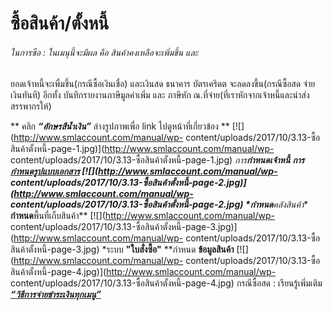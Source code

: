 # ซื้อสินค้า/ตั้งหนี้

######  ในการซือ : ในเมนุนี้จะมีผล คือ สินค้าคงเหลือจะเพิ่มขึ้น และ
ยอดเจ้าหนี้จะเพื่มขึ้น(กรณีซื้อเงินเชื่อ) และเงินสด ธนาคาร บัตรเคริดต
จะลดลงขึ้น(กรณีซื้อสด จ่ายเงินทันที) อีกทั้ง บันทึกรายงานภาษีมูลค่าเพิ่ม และ
ภาษีหัก ณ.ที่จ่าย(ที่เราหักจากเจ้าหนี้และนำส่งสรรพากรให้)

** คลิก  _**“อักษรสีน้ำเงิน”**_ ล่างรูปภาพเพื่อ link ไปดูหน้าที่เกี่ยวข้อง **
[![](http://www.smlaccount.com/manual/wp-
content/uploads/2017/10/3.13-ซื้อสินค้าตั้งหนี้-page-1.jpg)](http://www.smlaccount.com/manual/wp-
content/uploads/2017/10/3.13-ซื้อสินค้าตั้งหนี้-page-1.jpg)
*การ**กำหนดเจ้าหนี้**
**การ[**กำหนดรูปแบบเอกสาร**](http://www.smlaccount.com/manual/?page_id=416)
[![](http://www.smlaccount.com/manual/wp-
content/uploads/2017/10/3.13-ซื้อสินค้าตั้งหนี้-page-2.jpg)](http://www.smlaccount.com/manual/wp-
content/uploads/2017/10/3.13-ซื้อสินค้าตั้งหนี้-page-2.jpg)
*กำหนด**คลังสินค้า** **กำหนด**พื้นที่เก็บสินค้า**
[![](http://www.smlaccount.com/manual/wp-
content/uploads/2017/10/3.13-ซื้อสินค้าตั้งหนี้-page-3.jpg)](http://www.smlaccount.com/manual/wp-
content/uploads/2017/10/3.13-ซื้อสินค้าตั้งหนี้-page-3.jpg) *ระบบ
**"ใบสั่งซื้อ"** **กำหนด **ข้อมูลสินค้า**
[![](http://www.smlaccount.com/manual/wp-
content/uploads/2017/10/3.13-ซื้อสินค้าตั้งหนี้-page-4.jpg)](http://www.smlaccount.com/manual/wp-
content/uploads/2017/10/3.13-ซื้อสินค้าตั้งหนี้-page-4.jpg) กรณีซื้อสด :
เรียนรู้เพิ่มเติม **[
_“วิธีการจ่ายชำระเงินทุกเมนู”_](http://www.smlaccount.com/manual/?page_id=369)**  

